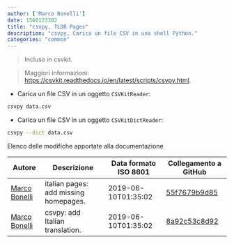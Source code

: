 ```yaml
---
author: ['Marco Bonelli']
date: 1560123302
title: "csvpy, TLDR Pages"
description: "csvpy, Carica un file CSV in una shell Python."
categories: "common"
---
```

> Incluso in csvkit.

> Maggiori informazioni: <https://csvkit.readthedocs.io/en/latest/scripts/csvpy.html>.

- Carica un file CSV in un oggetto `CSVKitReader`:

```bash
csvpy data.csv
```

- Carica un file CSV in un oggetto `CSVKitDictReader`:

```bash
csvpy --dict data.csv
```
Elenco delle modifiche apportate alla documentazione


Autore | Descrizione | Data formato ISO 8601 | Collegamento a GitHub
------|-----|-----|-----
[Marco Bonelli](mailto:marco@mebeim.net) | italian pages: add missing homepages. | 2019-06-10T01:35:02 | [55f7679b9d85](https://github.com/tldr-pages/tldr/commit/55f7679b9d85480f6c81738bd32c7901a1db36fe)
[Marco Bonelli](mailto:mb5.marcob@gmail.com) | csvpy: add Italian translation. | 2019-06-10T01:35:02 | [8a92c53c8d92](https://github.com/tldr-pages/tldr/commit/8a92c53c8d922f8521825b11ed611ddb36ed8830)

